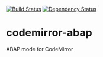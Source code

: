 [![Build Status](https://travis-ci.org/larshp/codemirror-abap.svg)](https://travis-ci.org/larshp/codemirror-abap)
[![Dependency Status](https://david-dm.org/larshp/codemirror-abap.svg)](https://david-dm.org/larshp/codemirror-abap)

# codemirror-abap
ABAP mode for CodeMirror

